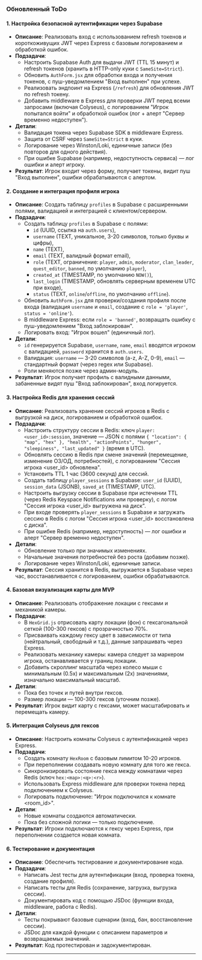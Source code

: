 ### Обновленный ToDo

#### 1. Настройка безопасной аутентификации через Supabase
- **Описание**: Реализовать вход с использованием refresh токенов и короткоживущих JWT через Express с базовым логированием и обработкой ошибок.
- **Подзадачи**:
  - Настроить Supabase Auth для выдачи JWT (TTL 15 минут) и refresh токенов (хранить в HTTP-only куки с `SameSite=Strict`).
  - Обновить `AuthForm.jsx` для обработки входа и получения токенов, с пуш-уведомлением "Вход выполнен" при успехе.
  - Реализовать эндпоинт на Express (`/refresh`) для обновления JWT по refresh токену.
  - Добавить middleware в Express для проверки JWT перед всеми запросами (включая Colyseus), с логированием "Игрок <username> попытался войти" и обработкой ошибок (лог + алерт "Сервер временно недоступен").
- **Детали**:
  - Валидация токена через Supabase SDK в middleware Express.
  - Защита от CSRF через `SameSite=Strict` в куки.
  - Логирование через Winston/Loki, единичные записи (без повторов для одного действия).
  - При ошибке Supabase (например, недоступность сервиса) — лог ошибки и алерт игроку.
- **Результат**: Игрок входит через форму, получает токены, видит пуш "Вход выполнен", ошибки обрабатываются с алертом.

#### 2. Создание и интеграция профиля игрока
- **Описание**: Создать таблицу `profiles` в Supabase с расширенными полями, валидацией и интеграцией с клиентом/сервером.
- **Подзадачи**:
  - Создать таблицу `profiles` в Supabase с полями:
    - `id` (UUID, ссылка на `auth.users`),
    - `username` (TEXT, уникальное, 3-20 символов, только буквы и цифры),
    - `name` (TEXT),
    - `email` (TEXT, валидный формат email),
    - `role` (TEXT, ограничение: `player`, `admin`, `moderator`, `clan_leader`, `quest_editor`, `banned`, по умолчанию `player`),
    - `created_at` (TIMESTAMP, по умолчанию `NOW()`),
    - `last_login` (TIMESTAMP, обновлять серверным временем UTC при входе),
    - `status` (TEXT, `online`/`offline`, по умолчанию `offline`).
  - Обновить `AuthForm.jsx` для проверки/создания профиля после входа (валидация `username` и `email`, создание с `role = 'player'`, `status = 'online'`).
  - В middleware Express: если `role = 'banned'`, возвращать ошибку с пуш-уведомлением "Вход заблокирован".
  - Логировать вход: "Игрок <username> вошел" (единичный лог).
- **Детали**:
  - `id` генерируется Supabase, `username`, `name`, `email` вводятся игроком с валидацией, `password` хранится в `auth.users`.
  - Валидация: `username` — 3-20 символов (a-z, A-Z, 0-9), `email` — стандартный формат (через regex или Supabase).
  - Роли меняются позже через админ-модуль.
- **Результат**: Игрок получает профиль с валидными данными, забаненные видят пуш "Вход заблокирован", вход логируется.

#### 3. Настройка Redis для хранения сессий
- **Описание**: Реализовать хранение сессий игроков в Redis с выгрузкой на диск, логированием и обработкой ошибок.
- **Подзадачи**:
  - Настроить структуру сессии в Redis: ключ `player:<user_id>:session`, значение — JSON с полями `{ "location": { "map", "hex" }, "health", "actionPoints", "hunger", "sleepiness", "last_updated" }` (время в UTC).
  - Обновлять сессию в Redis при смене значений (перемещение, изменение ОЗ/ОД, потребностей), с логированием "Сессия игрока <user_id> обновлена".
  - Установить TTL 1 час (3600 секунд) для сессий.
  - Создать таблицу `player_sessions` в Supabase: `user_id` (UUID), `session_data` (JSONB), `saved_at` (TIMESTAMP, UTC).
  - Настроить выгрузку сессии в Supabase при истечении TTL (через Redis Keyspace Notifications или проверку), с логом "Сессия игрока <user_id> выгружена на диск".
  - При входе проверять `player_sessions` в Supabase и загружать сессию в Redis с логом "Сессия игрока <user_id> восстановлена с диска".
  - При ошибке Redis (например, недоступность) — лог ошибки и алерт "Сервер временно недоступен".
- **Детали**:
  - Обновление только при значимых изменениях.
  - Начальные значения потребностей без роста (добавим позже).
  - Логирование через Winston/Loki, единичные записи.
- **Результат**: Сессия хранится в Redis, выгружается в Supabase через час, восстанавливается с логированием, ошибки обрабатываются.

#### 4. Базовая визуализация карты для MVP
- **Описание**: Реализовать отображение локации с гексами и механикой камеры.
- **Подзадачи**:
  - В `HexGrid.js` отрисовать карту локации (фон) с гексагональной сеткой (100-300 гексов) с прозрачностью 70%.
  - Присваивать каждому гексу цвет в зависимости от типа (нейтральный, свободный и т.д.), данные запрашивать через Express.
  - Реализовать механику камеры: камера следует за маркером игрока, останавливается у границ локации.
  - Добавить скроллинг масштаба через колесо мыши с минимальным (0.5x) и максимальным (2x) значениями, изначально максимальный масштаб.
- **Детали**:
  - Пока без точек и путей внутри гексов.
  - Размер локации — 100-300 гексов (уточним позже).
- **Результат**: Игрок видит карту с гексами, может масштабировать и перемещать камеру.

#### 5. Интеграция Colyseus для гексов
- **Описание**: Настроить комнаты Colyseus с аутентификацией через Express.
- **Подзадачи**:
  - Создать комнату `HexRoom` с базовым лимитом 10-20 игроков.
  - При переполнении создавать новую комнату для того же гекса.
  - Синхронизировать состояние гекса между комнатами через Redis (ключ `hex:<map>:<q>:<r>`).
  - Использовать Express middleware для проверки токена перед подключением к Colyseus.
  - Логировать подключение: "Игрок <username> подключился к комнате <room_id>".
- **Детали**:
  - Новые комнаты создаются автоматически.
  - Пока без сложной логики — только подключение.
- **Результат**: Игроки подключаются к гексу через Express, при переполнении создается новая комната.

#### 6. Тестирование и документация
- **Описание**: Обеспечить тестирование и документирование кода.
- **Подзадачи**:
  - Написать Jest тесты для аутентификации (вход, проверка токена, создание профиля).
  - Написать тесты для Redis (сохранение, загрузка, выгрузка сессии).
  - Документировать код с помощью JSDoc (функции входа, middleware, работа с Redis).
- **Детали**:
  - Тесты покрывают базовые сценарии (вход, бан, восстановление сессии).
  - JSDoc для каждой функции с описанием параметров и возвращаемых значений.
- **Результат**: Код протестирован и задокументирован.

---